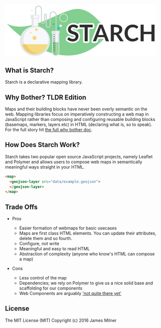 <img src="images/starch.png" alt="Drawing" width="500px"/>

## What is Starch?
Starch is a declarative mapping library.

## Why Bother? TLDR Edition
Maps and their building blocks have never been overly semantic on the web. Mapping libraries focus on imperatively constructing a web map in JavaScript rather than composing and configuring reusable building blocks (basemaps, markers, layers etc) in HTML (declaring what is, so to speak). For the full story hit [the full why bother doc](WHY-BOTHER.md).

## How Does Starch Work?
Starch takes two popular open source JavaScript projects, namely Leaflet and Polymer and allows users to compose web maps in semantically meaningful ways straight in your HTML.

```html
<map>
  <geojson-layer src="data/example.geojson">
  </geojson-layer>
</map>
```

## Trade Offs
* Pros
  * Easier formation of webmaps for basic usecases
  * Maps are first class HTML elements. You can update their attributes, delete them and so fourth.
  * Configure, not write
  * Meaningful and easy to read HTML
  * Abstraction of complexity (anyone who know's HTML can compose a map)

* Cons
  * Less control of the map
  * Dependencies; we rely on Polymer to give us a nice solid base and scaffolding for our components
  * Web Components are arguably ['not quite there yet'](http://jonrimmer.github.io/are-we-componentized-yet/)


## License
The MIT License (MIT)
Copyright (c) 2016 James Milner

